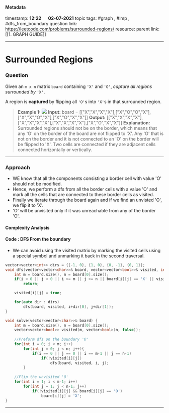 #### Metadata

timestamp: **12:22**  &emsp;  **02-07-2021**
topic tags: #graph , #imp , #dfs_from_boundary
question link: https://leetcode.com/problems/surrounded-regions/
resource:
parent link: [[1. GRAPH GUIDE]]

---

# Surrounded Regions

### Question

Given an `m x n` matrix `board` containing `'X'` and `'O'`, _capture all regions surrounded by_ `'X'`.

A region is **captured** by flipping all `'O'`s into `'X'`s in that surrounded region.

>**Example 1:**
![](https://assets.leetcode.com/uploads/2021/02/19/xogrid.jpg)
**Input:** board = \[\["X","X","X","X"],["X","O","O","X"],["X","X","O","X"],["X","O","X","X"]]
**Output:** \[\["X","X","X","X"],["X","X","X","X"],["X","X","X","X"],["X","O","X","X"]]
**Explanation:** Surrounded regions should not be on the border, which means that any 'O' on the border of the board are not flipped to 'X'. Any 'O' that is not on the border and it is not connected to an 'O' on the border will be flipped to 'X'. Two cells are connected if they are adjacent cells connected horizontally or vertically.

---


### Approach

- WE know that all the components consisting a border cell with value 'O' should not be modified.
- Hence, we perform a dfs from all the border cells with a value 'O' and mark all the cells that are connected to these border cells as visited.
- Finally we iterate through the board again and if we find an unvisted 'O', we flip it to 'X'.
- 'O' will be unvisited only if it was unreachable from any of the border 'O'.

#### Complexity Analysis

#### Code : DFS From the boundary
- We can avoid using the visited matrix by marking the visited cells using a special symbol and unmarking it back in the second traversal.

``` cpp
vector<vector<int>> dirs = {{-1, 0}, {1, 0}, {0, -1}, {0, 1}};
void dfs(vector<vector<char>>& board, vector<vector<bool>>& visited, int i, int j){
	int m = board.size(), n = board[0].size();
	if(i < 0 || j < 0 || i >= m || j >= n || board[i][j] == 'X' || visited[i][j])
		return;

	visited[i][j] = true;

	for(auto dir : dirs)
		dfs(board, visited, i+dir[0], j+dir[1]);
}

void solve(vector<vector<char>>& board) {
	int m = board.size(), n = board[0].size();
	vector<vector<bool>> visited(m, vector<bool>(n, false));
	
	//Preform dfs on the boundary 'O'
	for(int i = 0; i < m; i++)
		for(int j = 0; j < n; j++){
			if(i == 0 || j == 0 || i == m-1 || j == n-1)
				if(!visited[i][j])
					dfs(board, visited, i, j);
		}
	
	//Flip the unvisited 'O'
	for(int i = 1; i < m-1; i++)
		for(int j = 1; j < n-1; j++)
			if(!visited[i][j] && board[i][j] == 'O')
				board[i][j] = 'X';
}

```

---



